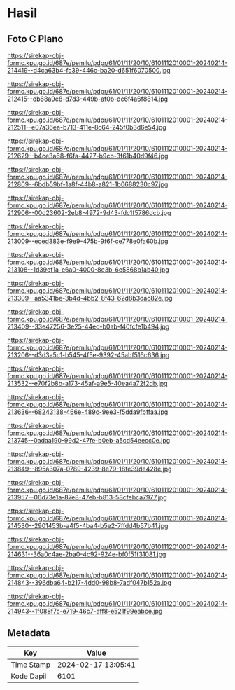 # Hasil

## Foto C Plano

https://sirekap-obj-formc.kpu.go.id/687e/pemilu/pdpr/61/01/11/20/10/6101112010001-20240214-214419--d4ca63b4-fc39-446c-ba20-d651f6070500.jpg

https://sirekap-obj-formc.kpu.go.id/687e/pemilu/pdpr/61/01/11/20/10/6101112010001-20240214-212415--db68a9e8-d7d3-449b-af0b-dc6f4a6f8814.jpg

https://sirekap-obj-formc.kpu.go.id/687e/pemilu/pdpr/61/01/11/20/10/6101112010001-20240214-212511--e07a36ea-b713-411e-8c64-245f0b3d6e54.jpg

https://sirekap-obj-formc.kpu.go.id/687e/pemilu/pdpr/61/01/11/20/10/6101112010001-20240214-212629--b4ce3a68-f6fa-4427-b9cb-3f61b40d9f46.jpg

https://sirekap-obj-formc.kpu.go.id/687e/pemilu/pdpr/61/01/11/20/10/6101112010001-20240214-212809--6bdb59bf-1a8f-44b8-a821-1b0688230c97.jpg

https://sirekap-obj-formc.kpu.go.id/687e/pemilu/pdpr/61/01/11/20/10/6101112010001-20240214-212906--00d23602-2eb8-4972-9d43-fdc1f5786dcb.jpg

https://sirekap-obj-formc.kpu.go.id/687e/pemilu/pdpr/61/01/11/20/10/6101112010001-20240214-213009--eced383e-f9e9-475b-9f6f-ce778e0fa60b.jpg

https://sirekap-obj-formc.kpu.go.id/687e/pemilu/pdpr/61/01/11/20/10/6101112010001-20240214-213108--1d39ef1a-e6a0-4000-8e3b-6e5868b1ab40.jpg

https://sirekap-obj-formc.kpu.go.id/687e/pemilu/pdpr/61/01/11/20/10/6101112010001-20240214-213309--aa5341be-3b4d-4bb2-8f43-62d8b3dac82e.jpg

https://sirekap-obj-formc.kpu.go.id/687e/pemilu/pdpr/61/01/11/20/10/6101112010001-20240214-213409--33e47256-3e25-44ed-b0ab-f40fcfe1b494.jpg

https://sirekap-obj-formc.kpu.go.id/687e/pemilu/pdpr/61/01/11/20/10/6101112010001-20240214-213206--d3d3a5c1-b545-4f5e-9392-45abf516c636.jpg

https://sirekap-obj-formc.kpu.go.id/687e/pemilu/pdpr/61/01/11/20/10/6101112010001-20240214-213532--e70f2b8b-a173-45af-a9e5-40ea4a72f2db.jpg

https://sirekap-obj-formc.kpu.go.id/687e/pemilu/pdpr/61/01/11/20/10/6101112010001-20240214-213636--68243138-466e-489c-9ee3-f5dda9fbffaa.jpg

https://sirekap-obj-formc.kpu.go.id/687e/pemilu/pdpr/61/01/11/20/10/6101112010001-20240214-213745--0adaa190-99d2-47fe-b0eb-a5cd54eecc0e.jpg

https://sirekap-obj-formc.kpu.go.id/687e/pemilu/pdpr/61/01/11/20/10/6101112010001-20240214-213849--895a307a-0789-4239-8e79-18fe39de428e.jpg

https://sirekap-obj-formc.kpu.go.id/687e/pemilu/pdpr/61/01/11/20/10/6101112010001-20240214-213957--06d73e1a-87e8-47eb-b813-58cfebca7977.jpg

https://sirekap-obj-formc.kpu.go.id/687e/pemilu/pdpr/61/01/11/20/10/6101112010001-20240214-214530--2901453b-a4f5-4ba4-b5e2-7ffdd4b57b41.jpg

https://sirekap-obj-formc.kpu.go.id/687e/pemilu/pdpr/61/01/11/20/10/6101112010001-20240214-214631--36a0c4ae-2ba0-4c92-924e-bf0f51f31081.jpg

https://sirekap-obj-formc.kpu.go.id/687e/pemilu/pdpr/61/01/11/20/10/6101112010001-20240214-214843--396dba64-b217-4dd0-98b8-7adf047b152a.jpg

https://sirekap-obj-formc.kpu.go.id/687e/pemilu/pdpr/61/01/11/20/10/6101112010001-20240214-214943--1f088f7c-e719-46c7-aff8-e521f99eabce.jpg


## Metadata

| Key        | Value               |
| ---------- | ------------------- |
| Time Stamp | 2024-02-17 13:05:41 |
| Kode Dapil | 6101                |



